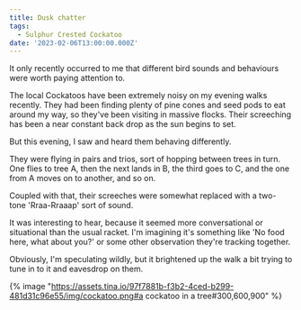 ```yaml
---
title: Dusk chatter
tags:
  - Sulphur Crested Cockatoo
date: '2023-02-06T13:00:00.000Z'
---
```


It only recently occurred to me that different bird sounds and behaviours were worth paying attention to.

The local Cockatoos have been extremely noisy on my evening walks recently. They had been finding plenty of pine cones and seed pods to eat around my way, so they've been visiting in massive flocks. Their screeching has been a near constant back drop as the sun begins to set.

But this evening, I saw and heard them behaving differently.

They were flying in pairs and trios, sort of hopping between trees in turn. One flies to tree A, then the next lands in B, the third goes to C, and the one from A moves on to another, and so on.

Coupled with that, their screeches were somewhat replaced with a two-tone 'Rraa-Rraaap' sort of sound.

It was interesting to hear, because it seemed more conversational or situational than the usual racket. I'm imagining it's something like 'No food here, what about you?' or some other observation they're tracking together.

Obviously, I'm speculating wildly, but it brightened up the walk a bit trying to tune in to it and eavesdrop on them.

{% image "https://assets.tina.io/97f7881b-f3b2-4ced-b299-481d31c96e55/img/cockatoo.png#a cockatoo in a tree#300,600,900" %}

